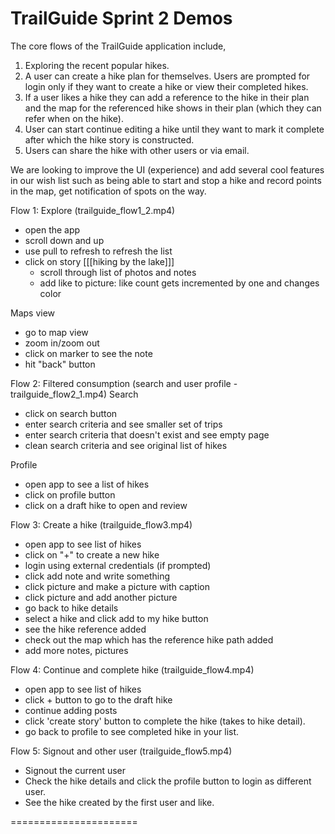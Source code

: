 TrailGuide Sprint 2 Demos
=========================

The core flows of the TrailGuide application include,

  1. Exploring the recent popular hikes.
  2. A user can create a hike plan for themselves. Users are prompted for login only if they want to create a hike or view their completed hikes.
  3. If a user likes a hike they can add a reference to the hike in their plan and the map for the referenced hike shows in their plan (which they can refer when on the hike).
  4. User can start continue editing a hike until they want to mark it complete after which the hike story is constructed.
  5. Users can share the hike with other users or via email.

We are looking to improve the UI (experience) and add several cool features in our wish list such as being able to start and stop a hike and record points in the map, get notification of spots on the way.

Flow 1: Explore (trailguide_flow1_2.mp4)
- open the app
- scroll down and up
- use pull to refresh to refresh the list
- click on story [[[hiking by the lake]]]
  - scroll through list of photos and notes
  - add like to picture: like count gets incremented by one and changes color

Maps view
  - go to map view
  - zoom in/zoom out
  - click on marker to see the note
 - hit "back" button

Flow 2: Filtered consumption (search and user profile - trailguide_flow2_1.mp4)
Search
- click on search button
- enter search criteria and see smaller set of trips
- enter search criteria that doesn't exist and see empty page
- clean search criteria and see original list of hikes

Profile
- open app to see a list of hikes
- click on profile button
- click on a draft hike to open and review

Flow 3: Create a hike (trailguide_flow3.mp4)
- open app to see list of hikes
- click on "+" to create a new hike
- login using external credentials (if prompted)
- click add note and write something
- click picture and make a picture with caption
- click picture and add another picture 
- go back to hike details
- select a hike and click add to my hike button
- see the hike reference added
- check out the map which has the reference hike path added
- add more notes, pictures

Flow 4: Continue and complete hike (trailguide_flow4.mp4)
- open app to see list of hikes
- click + button to go to the draft hike
- continue adding posts
- click 'create story' button to complete the hike (takes to hike detail).
- go back to profile to see completed hike in your list.

Flow 5: Signout and other user (trailguide_flow5.mp4)
- Signout the current user
- Check the hike details and click the profile button to login as different user.
- See the hike created by the first user and like.

======================



